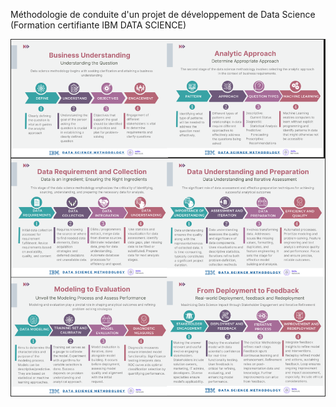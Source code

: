 Méthodologie de conduite d'un projet de développement de Data Science (Formation certifiante IBM DATA SCIENCE)

![image](image/IBM_datascience_project_guide.png)